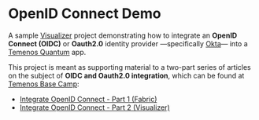 # OpenID Connect Demo

A sample [Visualizer](https://www.kony.com/products/visualizer/) project demonstrating how to integrate an **OpenID Connect (OIDC)**
or **Oauth2.0** identity provider —specifically [Okta](https://developer.okta.com/docs/reference/api/oidc/)— into a [Temenos Quantum](https://www.kony.com/) app.

This project is meant as supporting material to a two-part series of articles on the subject of **OIDC and Oauth2.0 integration**,
which can be found at [Temenos Base Camp](https://basecamp.temenos.com):

* [Integrate OpenID Connect - Part 1 (Fabric)](https://basecamp.temenos.com/s/article-detail/a042K00001KIqsgQAD/integrate-openid-connect-part-1)
* [Integrate OpenID Connect - Part 2 (Visualizer)](https://basecamp.temenos.com/s/article-detail/a042K00001LAuUmQAL/integrate-openid-connect-part-2)
